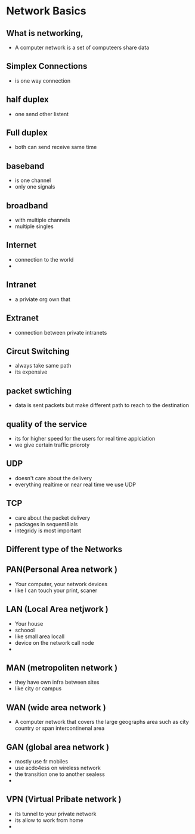 

# Network Basics


## What is networking,
- A computer network is a set of computeers share data


## Simplex Connections
- is one way connection

## half duplex
- one send other listent

## Full duplex
- both can send receive same time

## baseband
- is one channel
- only one signals

## broadband
- with multiple channels
- multiple singles


## Internet
- connection to the world
-

## Intranet
- a priviate org own that

## Extranet
- connection between private intranets

## Circut Switching
- always take same path
- its expensive
## packet swtiching
- data is sent packets but make different path to reach to the destination
## quality of the service
- its for higher speed for the users for real time applciation
- we give certain traffic prioroty 
## UDP
- doesn't care about the delivery
- everything realtime or near real time we use UDP
## TCP
- care about the packet delivery
- packages in sequent8ials
- integridy is most important


## Different type of the Networks

## PAN(Personal Area network )
- Your computer, your network devices
- like I can touch your print, scaner

## LAN (Local Area netjwork )
- Your house
- schoool
- like small area locall
- device on the network call node
-

## MAN (metropoliten network )
- they have own infra between sites
- like city or campus

## WAN (wide area network )
- A computer network that covers the large geographs area such as city country or span intercontinenal area

## GAN (global area network )
- mostly use fr mobiles
- use acdo4ess on wireless network
- the transition one to another sealess
-

## VPN (Virtual Pribate network )
- its tunnel to your private network
- its allow to work from home
-